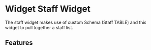 # Widget Staff Widget

The staff widget makes use of custom Schema (Staff TABLE) and this widget to pull together a staff list.

## Features
